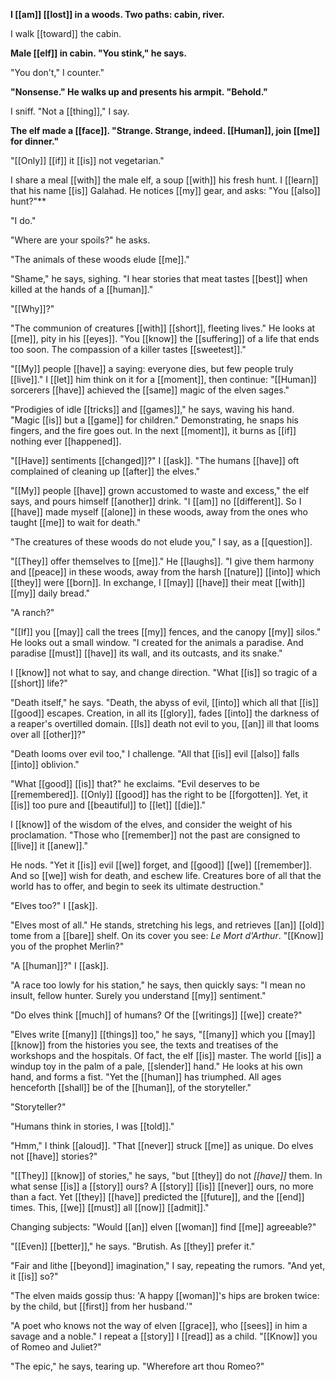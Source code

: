 **I [[am]] [[lost]] in a woods. Two paths: cabin, river.** 

I walk [[toward]] the cabin.

**Male [[elf]] in cabin. "You stink," he says.**

"You don't," I counter."

**"Nonsense." He walks up and presents his armpit. "Behold."**

I sniff. "Not a [[thing]]," I say.

**The elf made a [[face]]. "Strange. Strange, indeed. [[Human]], join [[me]] for dinner."**

"[[Only]] [[if]] it [[is]] not vegetarian."

I share a meal [[with]] the male elf, a soup [[with]] his fresh hunt. I [[learn]] that his name [[is]] Galahad. He notices [[my]] gear, and asks: "You [[also]] hunt?"**

"I do."

"Where are your spoils?" he asks.

"The animals of these woods elude [[me]]."

"Shame," he says, sighing. "I hear stories that meat tastes [[best]] when killed at the hands of a [[human]]."

"[[Why]]?"

"The communion of creatures [[with]] [[short]], fleeting lives." He looks at [[me]], pity in his [[eyes]]. "You [[know]] the [[suffering]] of a life that ends too soon. The compassion of a killer tastes [[sweetest]]."

"[[My]] people [[have]] a saying: everyone dies, but few people truly [[live]]." I [[let]] him think on it for a [[moment]], then continue: "[[Human]] sorcerers [[have]] achieved the [[same]] magic of the elven sages."

"Prodigies of idle [[tricks]] and [[games]]," he says, waving his hand. "Magic [[is]] but a [[game]] for children." Demonstrating, he snaps his fingers, and the fire goes out. In the next [[moment]], it burns as [[if]] nothing ever [[happened]].

"[[Have]] sentiments [[changed]]?" I [[ask]]. "The humans [[have]] oft complained of cleaning up [[after]] the elves."

"[[My]] people [[have]] grown accustomed to waste and excess," the elf says, and pours himself [[another]] drink. "I [[am]] no [[different]]. So I [[have]] made myself [[alone]] in these woods, away from the ones who taught [[me]] to wait for death."

"The creatures of these woods do not elude you," I say, as a [[question]].

"[[They]] offer themselves to [[me]]." He [[laughs]]. "I give them harmony and [[peace]] in these woods, away from the harsh [[nature]] [[into]] which [[they]] were [[born]]. In exchange, I [[may]] [[have]] their meat [[with]] [[my]] daily bread."

"A ranch?"

"[[If]] you [[may]] call the trees [[my]] fences, and the canopy [[my]] silos." He looks out a small window. "I created for the animals a paradise. And paradise [[must]] [[have]] its wall, and its outcasts, and its snake."

I [[know]] not what to say, and change direction. "What [[is]] so tragic of a [[short]] life?"

"Death itself," he says. "Death, the abyss of evil, [[into]] which all that [[is]] [[good]] escapes. Creation, in all its [[glory]], fades [[into]] the darkness of a reaper's overtilled domain. [[Is]] death not evil to you, [[an]] ill that looms over all [[other]]?"

"Death looms over evil too," I challenge. "All that [[is]] evil [[also]] falls [[into]] oblivion."

"What [[good]] [[is]] that?" he exclaims. "Evil deserves to be [[remembered]]. [[Only]] [[good]] has the right to be [[forgotten]]. Yet, it [[is]] too pure and [[beautiful]] to [[let]] [[die]]."

I [[know]] of the wisdom of the elves, and consider the weight of his proclamation. "Those who [[remember]] not the past are consigned to [[live]] it [[anew]]."

He nods. "Yet it [[is]] evil [[we]] forget, and [[good]] [[we]] [[remember]]. And so [[we]] wish for death, and eschew life. Creatures bore of all that the world has to offer, and begin to seek its ultimate destruction."

"Elves too?" I [[ask]].

"Elves most of all." He stands, stretching his legs, and retrieves [[an]] [[old]] tome from a [[bare]] shelf. On its cover you see: *Le Mort d'Arthur*. "[[Know]] you of the prophet Merlin?"

"A [[human]]?" I [[ask]].

"A race too lowly for his station," he says, then quickly says: "I mean no insult, fellow hunter. Surely you understand [[my]] sentiment."

"Do elves think [[much]] of humans? Of the [[writings]] [[we]] create?"

"Elves write [[many]] [[things]] too," he says, "[[many]] which you [[may]] [[know]] from the histories you see, the texts and treatises of the workshops and the hospitals. Of fact, the elf [[is]] master. The world [[is]] a windup toy in the palm of a pale, [[slender]] hand." He looks at his own hand, and forms a fist. "Yet the [[human]] has triumphed. All ages henceforth [[shall]] be of the [[human]], of the storyteller."

"Storyteller?"

"Humans think in stories, I was [[told]]."

"Hmm," I think [[aloud]]. "That [[never]] struck [[me]] as unique. Do elves not [[have]] stories?"

"[[They]] [[know]] of stories," he says, "but [[they]] do not *[[have]]* them. In what sense [[is]] a [[story]] ours? A [[story]] [[is]] [[never]] ours, no more than a fact. Yet [[they]] [[have]] predicted the [[future]], and the [[end]] times. This, [[we]] [[must]] all [[now]] [[admit]]."

Changing subjects: "Would [[an]] elven [[woman]] find [[me]] agreeable?"

"[[Even]] [[better]]," he says. "Brutish. As [[they]] prefer it."

"Fair and lithe [[beyond]] imagination," I say, repeating the rumors. "And yet, it [[is]] so?"

"The elven maids gossip thus: 'A happy [[woman]]'s hips are broken twice: by the child, but [[first]] from her husband.'"

"A poet who knows not the way of elven [[grace]], who [[sees]] in him a savage and a noble." I repeat a [[story]] I [[read]] as a child. "[[Know]] you of Romeo and Juliet?"

"The epic," he says, tearing up. "Wherefore art thou Romeo?"

